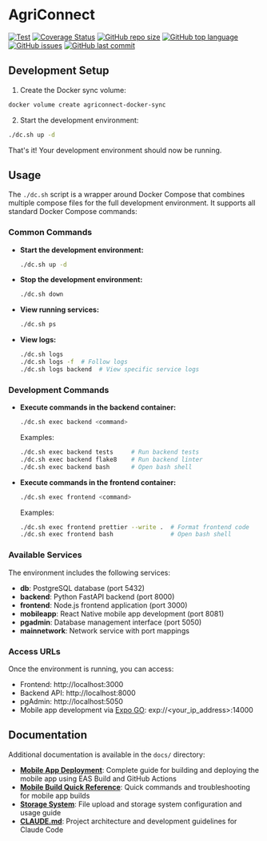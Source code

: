 # AgriConnect

[![Test](https://github.com/akvo/agriconnect/actions/workflows/test.yml/badge.svg?branch=main)](https://github.com/akvo/agriconnect/actions/workflows/test.yml)
[![Coverage Status](https://coveralls.io/repos/github/akvo/agriconnect/badge.svg?branch=main)](https://coveralls.io/github/akvo/agriconnect?branch=main)
[![GitHub repo size](https://img.shields.io/github/repo-size/akvo/agriconnect)](https://github.com/akvo/agriconnect)
[![GitHub top language](https://img.shields.io/github/languages/top/akvo/agriconnect)](https://github.com/akvo/agriconnect)
[![GitHub issues](https://img.shields.io/github/issues/akvo/agriconnect)](https://github.com/akvo/agriconnect/issues)
[![GitHub last commit](https://img.shields.io/github/last-commit/akvo/agriconnect)](https://github.com/akvo/agriconnect/commits/main)

## Development Setup

1. Create the Docker sync volume:
```bash
docker volume create agriconnect-docker-sync
```

2. Start the development environment:
```bash
./dc.sh up -d
```

That's it! Your development environment should now be running.

## Usage

The `./dc.sh` script is a wrapper around Docker Compose that combines multiple compose files for the full development environment. It supports all standard Docker Compose commands:

### Common Commands

- **Start the development environment:**
  ```bash
  ./dc.sh up -d
  ```

- **Stop the development environment:**
  ```bash
  ./dc.sh down
  ```

- **View running services:**
  ```bash
  ./dc.sh ps
  ```

- **View logs:**
  ```bash
  ./dc.sh logs
  ./dc.sh logs -f  # Follow logs
  ./dc.sh logs backend  # View specific service logs
  ```

### Development Commands

- **Execute commands in the backend container:**
  ```bash
  ./dc.sh exec backend <command>
  ```

  Examples:
  ```bash
  ./dc.sh exec backend tests     # Run backend tests
  ./dc.sh exec backend flake8    # Run backend linter
  ./dc.sh exec backend bash      # Open bash shell
  ```

- **Execute commands in the frontend container:**
  ```bash
  ./dc.sh exec frontend <command>
  ```

  Examples:
  ```bash
  ./dc.sh exec frontend prettier --write .  # Format frontend code
  ./dc.sh exec frontend bash                # Open bash shell
  ```

### Available Services

The environment includes the following services:

- **db**: PostgreSQL database (port 5432)
- **backend**: Python FastAPI backend (port 8000)
- **frontend**: Node.js frontend application (port 3000)
- **mobileapp**: React Native mobile app development (port 8081)
- **pgadmin**: Database management interface (port 5050)
- **mainnetwork**: Network service with port mappings

### Access URLs

Once the environment is running, you can access:

- Frontend: http://localhost:3000
- Backend API: http://localhost:8000
- pgAdmin: http://localhost:5050
- Mobile app development via [Expo GO](https://play.google.com/store/apps/details?id=host.exp.exponent&hl=en): exp://<your_ip_address>:14000

## Documentation

Additional documentation is available in the `docs/` directory:

- **[Mobile App Deployment](docs/MOBILE_APP_DEPLOYMENT.md)**: Complete guide for building and deploying the mobile app using EAS Build and GitHub Actions
- **[Mobile Build Quick Reference](docs/MOBILE_BUILD_QUICK_REFERENCE.md)**: Quick commands and troubleshooting for mobile app builds
- **[Storage System](docs/STORAGE_SYSTEM.md)**: File upload and storage system configuration and usage guide
- **[CLAUDE.md](CLAUDE.md)**: Project architecture and development guidelines for Claude Code

